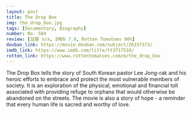 ```yaml
---
layout: post 
title: The Drop Box
img: the_drop_box.jpg
tags: [Documentary, Biography]
number: No. 584
review: [豆瓣 n/a, IMDb 7.9, Rotten Tomatoes 90%]
douban_link: https://movie.douban.com/subject/26337373/
imdb_link: https://www.imdb.com/title/tt3717510/
rotten_link: https://www.rottentomatoes.com/m/the_drop_box
---
```


The Drop Box tells the story of South Korean pastor Lee Jong-rak and his heroic efforts to embrace and protect the most vulnerable members of society. It is an exploration of the physical, emotional and financial toll associated with providing refuge to orphans that would otherwise be abandoned on the streets. The movie is also a story of hope - a reminder that every human life is sacred and worthy of love.